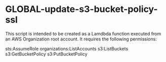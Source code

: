 # GLOBAL-update-s3-bucket-policy-ssl

This script is intended to be created as a Lamdbda function executed from an AWS Organization root account. It requires the following permissions:

sts:AssumeRole
organizations:ListAccounts
s3:ListBuckets
s3:GetBucketPolicy
s3:PutBucketPolicy
